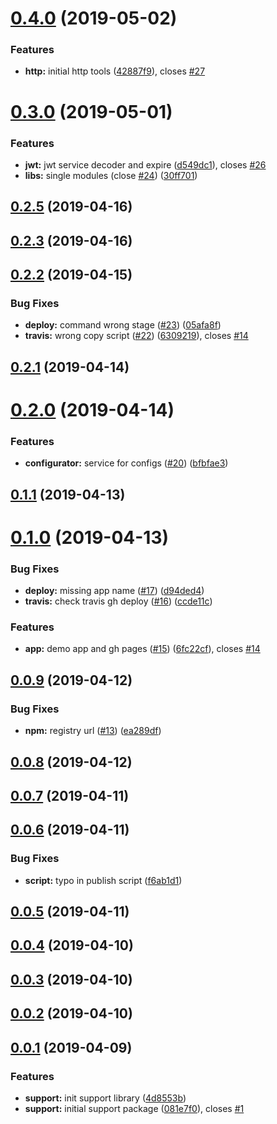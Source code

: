 # [0.4.0](https://github.com/miguelramos/ng-lab/compare/v0.3.0...v0.4.0) (2019-05-02)


### Features

* **http:** initial http tools ([42887f9](https://github.com/miguelramos/ng-lab/commit/42887f9)), closes [#27](https://github.com/miguelramos/ng-lab/issues/27)



# [0.3.0](https://github.com/miguelramos/ng-lab/compare/v0.2.5...v0.3.0) (2019-05-01)


### Features

* **jwt:** jwt service decoder and expire ([d549dc1](https://github.com/miguelramos/ng-lab/commit/d549dc1)), closes [#26](https://github.com/miguelramos/ng-lab/issues/26)
* **libs:** single modules  (close [#24](https://github.com/miguelramos/ng-lab/issues/24)) ([30ff701](https://github.com/miguelramos/ng-lab/commit/30ff701))



## [0.2.5](https://github.com/miguelramos/ng-lab/compare/v0.2.4...v0.2.5) (2019-04-16)



## [0.2.3](https://github.com/miguelramos/ng-lab/compare/0.2.2...v0.2.3) (2019-04-16)



## [0.2.2](https://github.com/miguelramos/ng-lab/compare/0.2.1...0.2.2) (2019-04-15)


### Bug Fixes

* **deploy:** command wrong stage ([#23](https://github.com/miguelramos/ng-lab/issues/23)) ([05afa8f](https://github.com/miguelramos/ng-lab/commit/05afa8f))
* **travis:** wrong copy script ([#22](https://github.com/miguelramos/ng-lab/issues/22)) ([6309219](https://github.com/miguelramos/ng-lab/commit/6309219)), closes [#14](https://github.com/miguelramos/ng-lab/issues/14)



## [0.2.1](https://github.com/miguelramos/ng-lab/compare/0.2.0...0.2.1) (2019-04-14)



# [0.2.0](https://github.com/miguelramos/ng-lab/compare/0.1.1...0.2.0) (2019-04-14)


### Features

* **configurator:** service for configs ([#20](https://github.com/miguelramos/ng-lab/issues/20)) ([bfbfae3](https://github.com/miguelramos/ng-lab/commit/bfbfae3))



## [0.1.1](https://github.com/miguelramos/ng-lab/compare/0.1.0...0.1.1) (2019-04-13)



# [0.1.0](https://github.com/miguelramos/ng-lab/compare/0.0.9...0.1.0) (2019-04-13)


### Bug Fixes

* **deploy:** missing app name ([#17](https://github.com/miguelramos/ng-lab/issues/17)) ([d94ded4](https://github.com/miguelramos/ng-lab/commit/d94ded4))
* **travis:** check travis gh deploy ([#16](https://github.com/miguelramos/ng-lab/issues/16)) ([ccde11c](https://github.com/miguelramos/ng-lab/commit/ccde11c))


### Features

* **app:** demo app and gh pages ([#15](https://github.com/miguelramos/ng-lab/issues/15)) ([6fc22cf](https://github.com/miguelramos/ng-lab/commit/6fc22cf)), closes [#14](https://github.com/miguelramos/ng-lab/issues/14)



## [0.0.9](https://github.com/miguelramos/ng-lab/compare/0.0.8...0.0.9) (2019-04-12)


### Bug Fixes

* **npm:** registry url ([#13](https://github.com/miguelramos/ng-lab/issues/13)) ([ea289df](https://github.com/miguelramos/ng-lab/commit/ea289df))



## [0.0.8](https://github.com/miguelramos/ng-lab/compare/0.0.7...0.0.8) (2019-04-12)



## [0.0.7](https://github.com/miguelramos/ng-lab/compare/0.0.6...0.0.7) (2019-04-11)



## [0.0.6](https://github.com/miguelramos/ng-lab/compare/0.0.5...0.0.6) (2019-04-11)


### Bug Fixes

* **script:** typo in publish script ([f6ab1d1](https://github.com/miguelramos/ng-lab/commit/f6ab1d1))



## [0.0.5](https://github.com/miguelramos/ng-lab/compare/0.0.4...0.0.5) (2019-04-11)



## [0.0.4](https://github.com/miguelramos/ng-lab/compare/0.0.3...0.0.4) (2019-04-10)



## [0.0.3](https://github.com/miguelramos/ng-lab/compare/0.0.2...0.0.3) (2019-04-10)



## [0.0.2](https://github.com/miguelramos/ng-lab/compare/0.0.1...0.0.2) (2019-04-10)



## [0.0.1](https://github.com/miguelramos/ng-lab/compare/4d8553b...0.0.1) (2019-04-09)


### Features

* **support:** init support library ([4d8553b](https://github.com/miguelramos/ng-lab/commit/4d8553b))
* **support:** initial support package ([081e7f0](https://github.com/miguelramos/ng-lab/commit/081e7f0)), closes [#1](https://github.com/miguelramos/ng-lab/issues/1)



